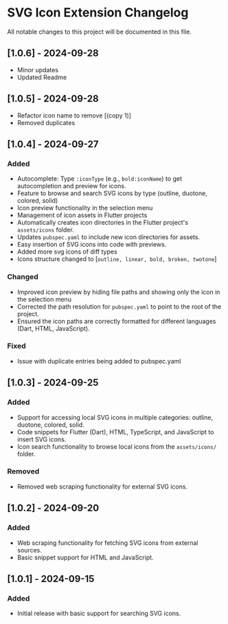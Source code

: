 
# SVG Icon Extension Changelog

All notable changes to this project will be documented in this file.
## [1.0.6] - 2024-09-28
- Minor updates
- Updated Readme

## [1.0.5] - 2024-09-28
- Refactor icon name to remove [(copy 1)]
- Removed duplicates

## [1.0.4] - 2024-09-27

### Added
- Autocomplete: Type `:iconType` (e.g., `bold:iconName`) to get autocompletion and preview for icons.
- Feature to browse and search SVG icons by type (outline, duotone, colored, solid)
- Icon preview functionality in the selection menu
- Management of icon assets in Flutter projects
- Automatically creates icon directories in the Flutter project's `assets/icons` folder.
- Updates `pubspec.yaml` to include new icon directories for assets.
- Easy insertion of SVG icons into code with previews.
- Added more svg icons of diff types
- Icons structure changed to [`outline, linear, bold, broken, twotone`]


### Changed
- Improved icon preview by hiding file paths and showing only the icon in the selection menu
- Corrected the path resolution for `pubspec.yaml` to point to the root of the project.
- Ensured the icon paths are correctly formatted for different languages (Dart, HTML, JavaScript).

### Fixed
- Issue with duplicate entries being added to pubspec.yaml

## [1.0.3] - 2024-09-25

### Added
- Support for accessing local SVG icons in multiple categories: outline, duotone, colored, solid.
- Code snippets for Flutter (Dart), HTML, TypeScript, and JavaScript to insert SVG icons.
- Icon search functionality to browse local icons from the `assets/icons/` folder.

### Removed
- Removed web scraping functionality for external SVG icons.

## [1.0.2] - 2024-09-20

### Added
- Web scraping functionality for fetching SVG icons from external sources.
- Basic snippet support for HTML and JavaScript.

## [1.0.1] - 2024-09-15

### Added
- Initial release with basic support for searching SVG icons.
